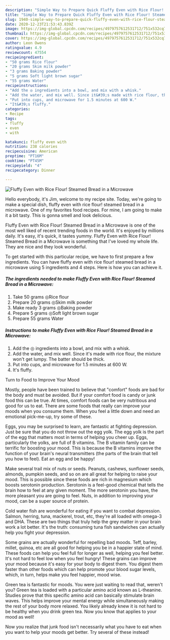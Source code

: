 ```yaml
---
description: "Simple Way to Prepare Quick Fluffy Even with Rice Flour! Steamed Bread in a Microwave"
title: "Simple Way to Prepare Quick Fluffy Even with Rice Flour! Steamed Bread in a Microwave"
slug: 1940-simple-way-to-prepare-quick-fluffy-even-with-rice-flour-steamed-bread-in-a-microwave
date: 2020-12-23T21:53:43.839Z
image: https://img-global.cpcdn.com/recipes/4979757612531712/751x532cq70/fluffy-even-with-rice-flour-steamed-bread-in-a-microwave-recipe-main-photo.jpg
thumbnail: https://img-global.cpcdn.com/recipes/4979757612531712/751x532cq70/fluffy-even-with-rice-flour-steamed-bread-in-a-microwave-recipe-main-photo.jpg
cover: https://img-global.cpcdn.com/recipes/4979757612531712/751x532cq70/fluffy-even-with-rice-flour-steamed-bread-in-a-microwave-recipe-main-photo.jpg
author: Leon Owens
ratingvalue: 4.9
reviewcount: 47554
recipeingredient:
- "50 grams Rice flour"
- "20 grams Skim milk powder"
- "3 grams Baking powder"
- "5 grams Soft light brown sugar"
- "55 grams Water"
recipeinstructions:
- "Add the ◎ ingredients into a bowl, and mix with a whisk."
- "Add the water, and mix well. Since it&#39;s made with rice flour, the mixture won&#39;t get lumpy. The batter should be thick."
- "Put into cups, and microwave for 1.5 minutes at 600 W."
- "It&#39;s fluffy."
categories:
- Recipe
tags:
- fluffy
- even
- with

katakunci: fluffy even with 
nutrition: 238 calories
recipecuisine: American
preptime: "PT16M"
cooktime: "PT45M"
recipeyield: "4"
recipecategory: Dinner

---
```



![Fluffy Even with Rice Flour! Steamed Bread in a Microwave](https://img-global.cpcdn.com/recipes/4979757612531712/751x532cq70/fluffy-even-with-rice-flour-steamed-bread-in-a-microwave-recipe-main-photo.jpg)

Hello everybody, it's Jim, welcome to my recipe site. Today, we're going to make a special dish, fluffy even with rice flour! steamed bread in a microwave. One of my favorites food recipes. For mine, I am going to make it a bit tasty. This is gonna smell and look delicious.

Fluffy Even with Rice Flour! Steamed Bread in a Microwave is one of the most well liked of recent trending foods in the world. It's enjoyed by millions daily. It's easy, it's quick, it tastes yummy. Fluffy Even with Rice Flour! Steamed Bread in a Microwave is something that I've loved my whole life. They are nice and they look wonderful.




To get started with this particular recipe, we have to first prepare a few ingredients. You can have fluffy even with rice flour! steamed bread in a microwave using 5 ingredients and 4 steps. Here is how you can achieve it.

<!--inarticleads1-->

##### The ingredients needed to make Fluffy Even with Rice Flour! Steamed Bread in a Microwave:

1. Take 50 grams ◎Rice flour
1. Prepare 20 grams ◎Skim milk powder
1. Make ready 3 grams ◎Baking powder
1. Prepare 5 grams ◎Soft light brown sugar
1. Prepare 55 grams Water




<!--inarticleads2-->

##### Instructions to make Fluffy Even with Rice Flour! Steamed Bread in a Microwave:

1. Add the ◎ ingredients into a bowl, and mix with a whisk.
1. Add the water, and mix well. Since it&#39;s made with rice flour, the mixture won&#39;t get lumpy. The batter should be thick.
1. Put into cups, and microwave for 1.5 minutes at 600 W.
1. It&#39;s fluffy.




Turn to Food to Improve Your Mood


Mostly, people have been trained to believe that "comfort" foods are bad for the body and must be avoided. But if your comfort food is candy or junk food this can be true. At times, comfort foods can be very nutritious and good for us to eat. There are some foods that really can improve your moods when you consume them. When you feel a little down and need an emotional pick-me-up, try some of these.

Eggs, you may be surprised to learn, are fantastic at fighting depression. Just be sure that you do not throw out the egg yolk. The egg yolk is the part of the egg that matters most in terms of helping you cheer up. Eggs, particularly the yolks, are full of B vitamins. The B vitamin family can be terrific for boosting your mood. This is because the B vitamins improve the function of your brain's neural transmitters (the parts of the brain that tell you how to feel). Eat an egg and be happy!

Make several trail mix of nuts or seeds. Peanuts, cashews, sunflower seeds, almonds, pumpkin seeds, and so on are all great for helping to raise your mood. This is possible since these foods are rich in magnesium which boosts serotonin production. Serotonin is a feel-good chemical that tells the brain how to feel at any given moment. The more serotonin you have, the more pleasant you are going to feel. Nuts, in addition to improving your mood, can be a super source of protein.

Cold water fish are wonderful for eating if you want to combat depression. Salmon, herring, tuna, mackerel, trout, etc, they're all loaded with omega-3 and DHA. These are two things that truly help the grey matter in your brain work a lot better. It's the truth: consuming tuna fish sandwiches can actually help you fight your depression. 

Some grains are actually wonderful for repelling bad moods. Teff, barley, millet, quinoa, etc are all good for helping you be in a happier state of mind. These foods can help you feel full for longer as well, helping you feel better. It's not hard to feel low when you feel hungry! These grains can improve your mood because it's easy for your body to digest them. You digest them faster than other foods which can help promote your blood sugar levels, which, in turn, helps make you feel happier, mood wise.

Green tea is fantastic for moods. You were just waiting to read that, weren't you? Green tea is loaded with a particular amino acid known as L-theanine. Studies prove that this specific amino acid can basically stimulate brain waves. This helps improve your mental energy while simultaneously making the rest of your body more relaxed. You likely already knew it is not hard to be healthy when you drink green tea. Now you know that applies to your mood as well!

Now you realize that junk food isn't necessarily what you have to eat when you want to help your moods get better. Try several of these instead!

